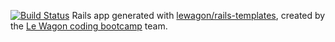 [![Build Status](https://travis-ci.org/mferrerisaza/the-woman-box.svg?branch=master)](https://travis-ci.org/mferreri7/the-woman-box)
Rails app generated with [lewagon/rails-templates](https://github.com/lewagon/rails-templates), created by the [Le Wagon coding bootcamp](https://www.lewagon.com) team.
